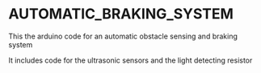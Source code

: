 # AUTOMATIC_BRAKING_SYSTEM

This the arduino code for an automatic obstacle sensing and braking system

It includes code for the ultrasonic sensors and the light detecting resistor

